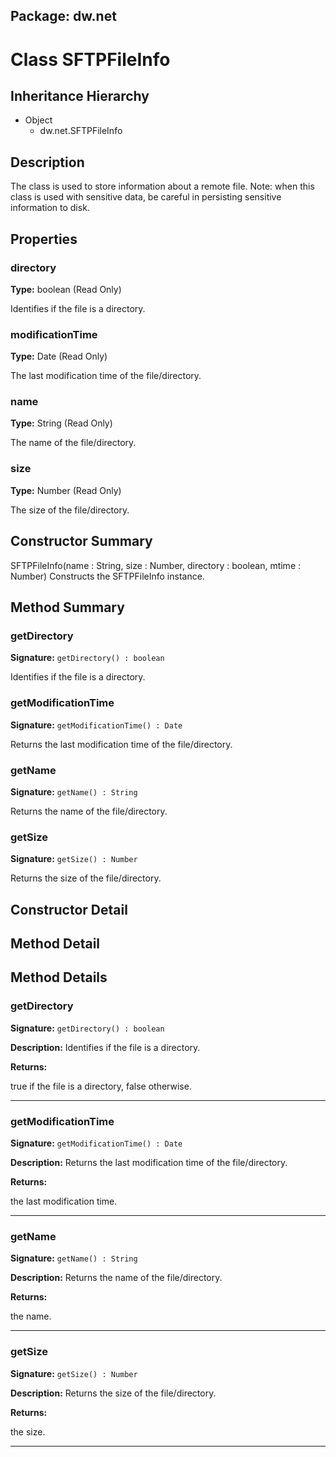 ## Package: dw.net

# Class SFTPFileInfo

## Inheritance Hierarchy

- Object
  - dw.net.SFTPFileInfo

## Description

The class is used to store information about a remote file. Note: when this class is used with sensitive data, be careful in persisting sensitive information to disk.

## Properties

### directory

**Type:** boolean (Read Only)

Identifies if the file is a directory.

### modificationTime

**Type:** Date (Read Only)

The last modification time of the file/directory.

### name

**Type:** String (Read Only)

The name of the file/directory.

### size

**Type:** Number (Read Only)

The size of the file/directory.

## Constructor Summary

SFTPFileInfo(name : String, size : Number, directory : boolean, mtime : Number) Constructs the SFTPFileInfo instance.

## Method Summary

### getDirectory

**Signature:** `getDirectory() : boolean`

Identifies if the file is a directory.

### getModificationTime

**Signature:** `getModificationTime() : Date`

Returns the last modification time of the file/directory.

### getName

**Signature:** `getName() : String`

Returns the name of the file/directory.

### getSize

**Signature:** `getSize() : Number`

Returns the size of the file/directory.

## Constructor Detail

## Method Detail

## Method Details

### getDirectory

**Signature:** `getDirectory() : boolean`

**Description:** Identifies if the file is a directory.

**Returns:**

true if the file is a directory, false otherwise.

---

### getModificationTime

**Signature:** `getModificationTime() : Date`

**Description:** Returns the last modification time of the file/directory.

**Returns:**

the last modification time.

---

### getName

**Signature:** `getName() : String`

**Description:** Returns the name of the file/directory.

**Returns:**

the name.

---

### getSize

**Signature:** `getSize() : Number`

**Description:** Returns the size of the file/directory.

**Returns:**

the size.

---